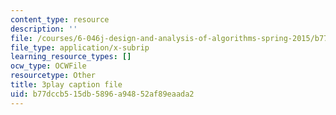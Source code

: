 ```yaml
---
content_type: resource
description: ''
file: /courses/6-046j-design-and-analysis-of-algorithms-spring-2015/b77dccb515db5896a94852af89eaada2_VYZGlgzr_As.vtt
file_type: application/x-subrip
learning_resource_types: []
ocw_type: OCWFile
resourcetype: Other
title: 3play caption file
uid: b77dccb5-15db-5896-a948-52af89eaada2
---
```


